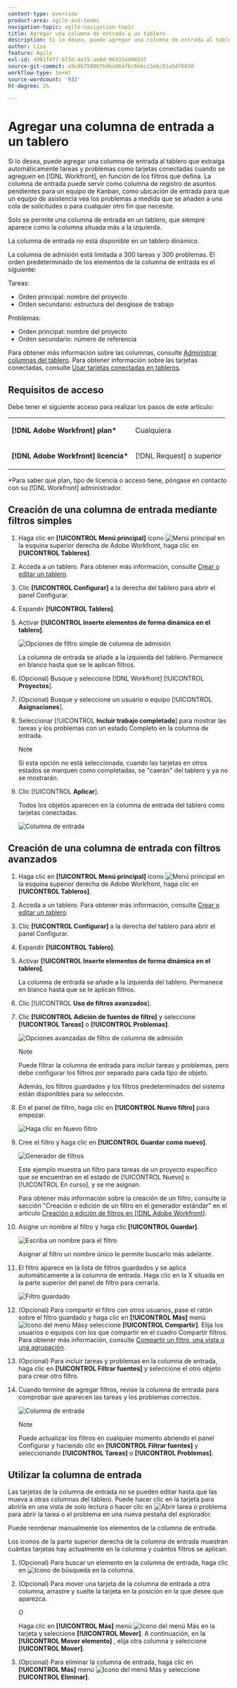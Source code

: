 ```yaml
---
content-type: overview
product-area: agile-and-teams
navigation-topic: agile-navigation-topic
title: Agregar una columna de entrada a un tablero
description: Si lo desea, puede agregar una columna de entrada al tablero que recupere automáticamente las tareas y los problemas como tarjetas conectadas cuando se añadan en Workfront, según los filtros que defina.
author: Lisa
feature: Agile
exl-id: 4991f4f7-6f3d-4e15-ae8d-96433ed46557
source-git-commit: a3e9b758867bdbad6afbc0e6cc5e6c81a54f6030
workflow-type: tm+mt
source-wordcount: '933'
ht-degree: 2%

---
```


# Agregar una columna de entrada a un tablero

Si lo desea, puede agregar una columna de entrada al tablero que extraiga automáticamente tareas y problemas como tarjetas conectadas cuando se agreguen en [!DNL Workfront], en función de los filtros que defina. La columna de entrada puede servir como columna de registro de asuntos pendientes para un equipo de Kanban, como ubicación de entrada para que un equipo de asistencia vea los problemas a medida que se añaden a una cola de solicitudes o para cualquier otro fin que necesite.

Solo se permite una columna de entrada en un tablero, que siempre aparece como la columna situada más a la izquierda.

La columna de entrada no está disponible en un tablero dinámico.

La columna de admisión está limitada a 300 tareas y 300 problemas. El orden predeterminado de los elementos de la columna de entrada es el siguiente:

Tareas:

* Orden principal: nombre del proyecto
* Orden secundario: estructura del desglose de trabajo

Problemas:

* Orden principal: nombre del proyecto
* Orden secundario: número de referencia

Para obtener más información sobre las columnas, consulte [Administrar columnas del tablero](/help/quicksilver/agile/get-started-with-boards/manage-board-columns.md). Para obtener información sobre las tarjetas conectadas, consulte [Usar tarjetas conectadas en tableros](/help/quicksilver/agile/get-started-with-boards/connected-cards.md).

## Requisitos de acceso

Debe tener el siguiente acceso para realizar los pasos de este artículo:

<table style="table-layout:auto"> 
 <col> 
 </col> 
 <col> 
 </col> 
 <tbody> 
  <tr> 
   <td role="rowheader"><strong>[!DNL Adobe Workfront] plan*</strong></td> 
   <td> <p>Cualquiera</p> </td> 
  </tr> 
  <tr> 
   <td role="rowheader"><strong>[!DNL Adobe Workfront] licencia*</strong></td> 
   <td> <p>[!DNL Request] o superior</p> </td> 
  </tr> 
 </tbody> 
</table>

&#42;Para saber qué plan, tipo de licencia o acceso tiene, póngase en contacto con su [!DNL Workfront] administrador.

## Creación de una columna de entrada mediante filtros simples

1. Haga clic en **[!UICONTROL Menú principal]** icono ![Menú principal](assets/main-menu-icon.png) en la esquina superior derecha de Adobe Workfront, haga clic en **[!UICONTROL Tableros]**.
1. Acceda a un tablero. Para obtener más información, consulte [Crear o editar un tablero](../../agile/get-started-with-boards/create-edit-board.md).
1. Clic **[!UICONTROL Configurar]** a la derecha del tablero para abrir el panel Configurar.
1. Expandir **[!UICONTROL Tablero]**.
1. Activar **[!UICONTROL Inserte elementos de forma dinámica en el tablero]**.

   ![Opciones de filtro simple de columna de admisión](assets/intake-column-simple-filters.png)

   La columna de entrada se añade a la izquierda del tablero. Permanece en blanco hasta que se le aplican filtros.

1. (Opcional) Busque y seleccione [!DNL Workfront] [!UICONTROL **Proyectos**].
1. (Opcional) Busque y seleccione un usuario o equipo [!UICONTROL **Asignaciones**].
1. Seleccionar [!UICONTROL **Incluir trabajo completado**] para mostrar las tareas y los problemas con un estado Completo en la columna de entrada.

   >[!NOTE]
   >
   >Si esta opción no está seleccionada, cuando las tarjetas en otros estados se marquen como completadas, se &quot;caerán&quot; del tablero y ya no se mostrarán.

1. Clic [!UICONTROL **Aplicar**].

   Todos los objetos aparecen en la columna de entrada del tablero como tarjetas conectadas.

   ![Columna de entrada](assets/intake-column-added3.png)

## Creación de una columna de entrada con filtros avanzados

1. Haga clic en **[!UICONTROL Menú principal]** icono ![Menú principal](assets/main-menu-icon.png) en la esquina superior derecha de Adobe Workfront, haga clic en **[!UICONTROL Tableros]**.
1. Acceda a un tablero. Para obtener más información, consulte [Crear o editar un tablero](../../agile/get-started-with-boards/create-edit-board.md).
1. Clic **[!UICONTROL Configurar]** a la derecha del tablero para abrir el panel Configurar.
1. Expandir **[!UICONTROL Tablero]**.
1. Activar **[!UICONTROL Inserte elementos de forma dinámica en el tablero]**.

   La columna de entrada se añade a la izquierda del tablero. Permanece en blanco hasta que se le aplican filtros.

1. Clic [!UICONTROL **Uso de filtros avanzados**].
1. Clic **[!UICONTROL Adición de fuentes de filtro]** y seleccione **[!UICONTROL Tareas]** o **[!UICONTROL Problemas]**.

   ![Opciones avanzadas de filtro de columna de admisión](assets/intake-column-advanced-filters1.png)

   >[!NOTE]
   >
   >Puede filtrar la columna de entrada para incluir tareas y problemas, pero debe configurar los filtros por separado para cada tipo de objeto.
   >
   >Además, los filtros guardados y los filtros predeterminados del sistema están disponibles para su selección.

1. En el panel de filtro, haga clic en **[!UICONTROL Nuevo filtro]** para empezar.

   ![Haga clic en Nuevo filtro](assets/intake-filter-dialog5.png)

1. Cree el filtro y haga clic en **[!UICONTROL Guardar como nuevo]**.

   ![Generador de filtros](assets/intake-filter-dialog6.png)

   Este ejemplo muestra un filtro para tareas de un proyecto específico que se encuentran en el estado de [!UICONTROL Nuevo] o [!UICONTROL En curso], y se me asignan.

   Para obtener más información sobre la creación de un filtro, consulte la sección &quot;Creación o edición de un filtro en el generador estándar&quot; en el artículo [Creación o edición de filtros en [!DNL Adobe Workfront]](/help/quicksilver/reports-and-dashboards/reports/reporting-elements/create-filters.md).

1. Asigne un nombre al filtro y haga clic **[!UICONTROL Guardar]**.

   ![Escriba un nombre para el filtro](assets/intake-filter-dialog7.png)

   Asignar al filtro un nombre único le permite buscarlo más adelante.

1. El filtro aparece en la lista de filtros guardados y se aplica automáticamente a la columna de entrada. Haga clic en la X situada en la parte superior del panel de filtro para cerrarla.

   ![Filtro guardado](assets/intake-filter-dialog8.png)

1. (Opcional) Para compartir el filtro con otros usuarios, pase el ratón sobre el filtro guardado y haga clic en **[!UICONTROL Más]** menú ![Icono del menú Más](assets/more-icon-spectrum.png)y seleccione **[!UICONTROL Compartir]**. Elija los usuarios o equipos con los que compartir en el cuadro Compartir filtros. Para obtener más información, consulte [Compartir un filtro, una vista o una agrupación](/help/quicksilver/reports-and-dashboards/reports/reporting-elements/share-filter-view-grouping.md).
1. (Opcional) Para incluir tareas y problemas en la columna de entrada, haga clic en **[!UICONTROL Filtrar fuentes]** y seleccione el otro objeto para crear otro filtro.
1. Cuando termine de agregar filtros, revise la columna de entrada para comprobar que aparecen las tareas y los problemas correctos.

   ![Columna de entrada](assets/intake-column-added3.png)

   >[!NOTE]
   >
   >Puede actualizar los filtros en cualquier momento abriendo el panel Configurar y haciendo clic en **[!UICONTROL Filtrar fuentes]** y seleccionando **[!UICONTROL Tareas]** o **[!UICONTROL Problemas]**.

## Utilizar la columna de entrada

Las tarjetas de la columna de entrada no se pueden editar hasta que las mueva a otras columnas del tablero. Puede hacer clic en la tarjeta para abrirla en una vista de solo lectura o hacer clic en ![Abrir tarea o problema](assets/boards-launch-icon.png) para abrir la tarea o el problema en una nueva pestaña del explorador.


Puede reordenar manualmente los elementos de la columna de entrada.

Los iconos de la parte superior derecha de la columna de entrada muestran cuántas tarjetas hay actualmente en la columna y cuántos filtros se aplican.

1. (Opcional) Para buscar un elemento en la columna de entrada, haga clic en ![Icono de búsqueda](assets/search-icon.png) en la columna.
1. (Opcional) Para mover una tarjeta de la columna de entrada a otra columna, arrastre y suelte la tarjeta en la posición en la que desee que aparezca.

   O

   Haga clic en **[!UICONTROL Más]** menú ![Icono del menú Más](assets/more-icon-spectrum.png) en la tarjeta y seleccione **[!UICONTROL Mover]**. A continuación, en la **[!UICONTROL Mover elemento]** , elija otra columna y seleccione **[!UICONTROL Mover]**.

1. (Opcional) Para eliminar la columna de entrada, haga clic en **[!UICONTROL Más]** menú ![Icono del menú Más](assets/more-icon-spectrum.png) y seleccione **[!UICONTROL Eliminar]**.
